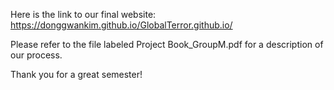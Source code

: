 
Here is the link to our final website:
https://donggwankim.github.io/GlobalTerror.github.io/

Please refer to the file labeled Project Book_GroupM.pdf for a description of our process.

Thank you for a great semester!
